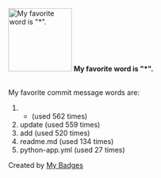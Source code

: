 <img src="https://github.com/my-badges/my-badges/blob/master/src/all-badges/favorite-word/favorite-word.png?raw=true" alt="My favorite word is &quot;*&quot;." title="My favorite word is &quot;*&quot;." width="128">
<strong>My favorite word is &quot;*&quot;.</strong>
<br><br>

My favorite commit message words are:

1. * (used 562 times)
2. update (used 559 times)
3. add (used 520 times)
4. readme.md (used 134 times)
5. python-app.yml (used 27 times)


Created by <a href="https://github.com/my-badges/my-badges">My Badges</a>